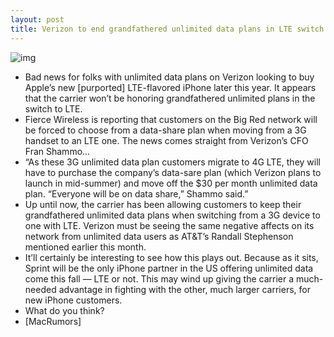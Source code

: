 ```yaml
---
layout: post
title: Verizon to end grandfathered unlimited data plans in LTE switch
---
```

![img](http://media.idownloadblog.com/wp-content/uploads/2012/01/verizon-wireless.jpg)
* Bad news for folks with unlimited data plans on Verizon looking to buy Apple’s new [purported] LTE-flavored iPhone later this year. It appears that the carrier won’t be honoring grandfathered unlimited plans in the switch to LTE.
* Fierce Wireless is reporting that customers on the Big Red network will be forced to choose from a data-share plan when moving from a 3G handset to an LTE one. The news comes straight from Verizon’s CFO Fran Shammo…
* “As these 3G unlimited data plan customers migrate to 4G LTE, they will have to purchase the company’s data-sare plan (which Verizon plans to launch in mid-summer) and move off the $30 per month unlimited data plan. “Everyone will be on data share,” Shammo said.”
* Up until now, the carrier has been allowing customers to keep their grandfathered unlimited data plans when switching from a 3G device to one with LTE. Verizon must be seeing the same negative affects on its network from unlimited data users as AT&T’s Randall Stephenson mentioned earlier this month.
* It’ll certainly be interesting to see how this plays out. Because as it sits, Sprint will be the only iPhone partner in the US offering unlimited data come this fall — LTE or not. This may wind up giving the carrier a much-needed advantage in fighting with the other, much larger carriers, for new iPhone customers.
* What do you think?
* [MacRumors]

